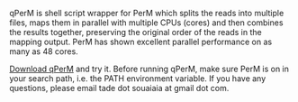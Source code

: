 qPerM is shell script wrapper for PerM which splits the reads into multiple files, maps them in parallel with multiple CPUs (cores) and then combines the results together, preserving the original order of the reads in the mapping output. PerM has shown excellent parallel performance on as many as 48 cores.

[Download qPerM](http://code.google.com/p/perm/downloads/detail?name=qPerM.zip) and try it. Before running qPerM, make sure PerM is on in your search path, i.e. the PATH environment variable.
If you have any questions, please email tade dot souaiaia at gmail dot com.